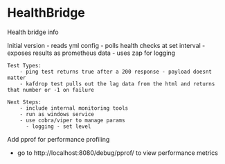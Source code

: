 # HealthBridge

Health bridge info

Initial version
    - reads yml config
    - polls health checks at set interval
    - exposes results as prometheus data
    - uses zap for logging

    Test Types:
        - ping test returns true after a 200 response - payload doesnt matter
        - kafdrop test pulls out the lag data from the html and returns that number or -1 on failure

    Next Steps:
        - include internal monitoring tools 
        - run as windows service
        - use cobra/viper to manage params
          - logging - set level

Add pprof for performance profiling 
- go to http://localhost:8080/debug/pprof/ to view performance metrics

